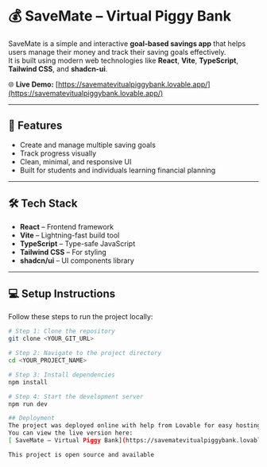# 💰 SaveMate – Virtual Piggy Bank

SaveMate is a simple and interactive **goal-based savings app** that helps users manage their money and track their saving goals effectively.  
It is built using modern web technologies like **React**, **Vite**, **TypeScript**, **Tailwind CSS**, and **shadcn-ui**.

🌐 **Live Demo:** [https://savematevitualpiggybank.lovable.app/](https://savematevitualpiggybank.lovable.app/)

---

## 🚀 Features

- Create and manage multiple saving goals  
- Track progress visually  
- Clean, minimal, and responsive UI  
- Built for students and individuals learning financial planning  

---

## 🛠️ Tech Stack

- **React** – Frontend framework  
- **Vite** – Lightning-fast build tool  
- **TypeScript** – Type-safe JavaScript  
- **Tailwind CSS** – For styling  
- **shadcn/ui** – UI components library  

---

## 💻 Setup Instructions

Follow these steps to run the project locally:

```bash
# Step 1: Clone the repository
git clone <YOUR_GIT_URL>

# Step 2: Navigate to the project directory
cd <YOUR_PROJECT_NAME>

# Step 3: Install dependencies
npm install

# Step 4: Start the development server
npm run dev

## Deployment 
The project was deployed online with help from Lovable for easy hosting and sharing.
You can view the live version here:
[ SaveMate – Virtual Piggy Bank](https://savematevitualpiggybank.lovable.app/)

This project is open source and available

